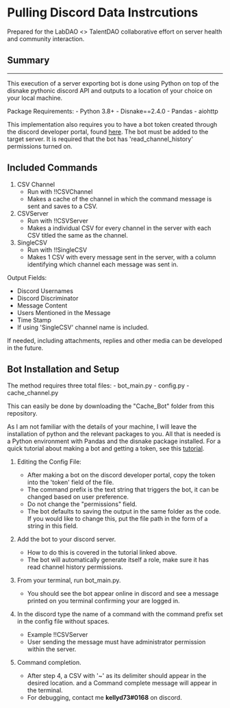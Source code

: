 # Pulling Discord Data Instrcutions

Prepared for the LabDAO <> TalentDAO collaborative effort on server health and community interaction. 

## Summary

---


This execution of a server exporting bot is done using Python on top of the disnake pythonic discord API and outputs to a location of your choice on your local machine. 

Package Requirements:
    - Python 3.8+
    - Disnake==2.4.0
    - Pandas
    - aiohttp
    
This implementation also requires you to have a bot token created through the discord developer portal, found [here](https://discord.com/login?redirect_to=%2Fdevelopers%2Fapplications). The bot must be added to the target server. It is required that the bot has 'read_channel_history' permissions turned on. 

## Included Commands

1. CSV Channel
    - Run with !!CSVChannel
    - Makes a cache of the channel in which the command message is sent and saves to a CSV. 
2. CSVServer
    - Run with !!CSVServer
    - Makes a individual CSV for every channel in the server with each CSV titled the same as the channel.
3. SingleCSV
    - Run with !!SingleCSV 
    - Makes 1 CSV with every message sent in the server, with a column identifying which channel each message was sent in.

Output Fields:
- Discord Usernames 
- Discord Discriminator 
- Message Content
- Users Mentioned in the Message
- Time Stamp 
- If using 'SingleCSV' channel name is included.

If needed, including attachments, replies and other media can be developed in the future.

## Bot Installation and Setup 

The method requires three total files:
    - bot_main.py 
    - config.py 
    - cache_channel.py
    
 This can easily be done by downloading the "Cache_Bot" folder from this repository.  

As I am not familiar with the details of your machine, I will leave the installation of python and the relevant packages to you. 
All that is needed is a Python environment with Pandas and the disnake package installed. 
For a quick tutorial about making a bot and getting a token, see this [tutorial](https://www.howtogeek.com/364225/how-to-make-your-own-discord-bot/).


1. Editing the Config File:
    - After making a bot on the discord developer portal, copy the token into the 'token' field of the file. 
    - The command prefix is the text string that triggers the bot, it can be changed based on user preference.
    - Do not change the "permissions" field.
    - The bot defaults to saving the output in the same folder as the code. If you would like to change this, put the file path in the form of a string in this field.

2. Add the bot to your discord server.
    - How to do this is covered in the tutorial linked above. 
    - The bot will automatically generate itself a role, make sure it has read channel history permissions. 

3. From your terminal, run bot_main.py.
    - You should see the bot appear online in discord and see a message printed on you terminal confirming your are logged in. 

4. In the discord type the name of a command with the command prefix set in the config file without spaces.
    - Example !!CSVServer
    - User sending the message must have administrator permission within the server.

5. Command completion.
    - After step 4, a CSV with '~' as its delimiter should appear in the desired location. and a Command complete message will appear in the terminal. 
    - For debugging, contact me **kellyd73#0168** on discord.
    

